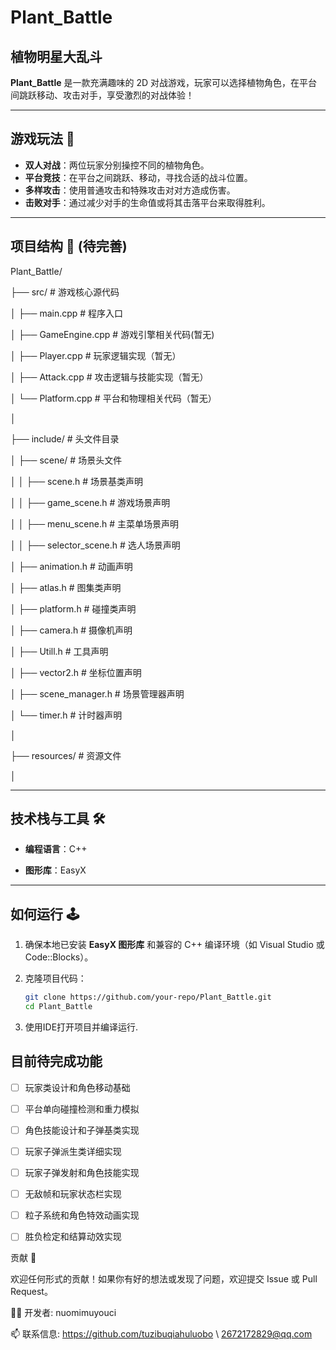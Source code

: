 # Plant_Battle  
## 植物明星大乱斗  

**Plant_Battle** 是一款充满趣味的 2D 对战游戏，玩家可以选择植物角色，在平台间跳跃移动、攻击对手，享受激烈的对战体验！  

---

## 游戏玩法 🌱  
- **双人对战**：两位玩家分别操控不同的植物角色。  
- **平台竞技**：在平台之间跳跃、移动，寻找合适的战斗位置。  
- **多样攻击**：使用普通攻击和特殊攻击对对方造成伤害。  
- **击败对手**：通过减少对手的生命值或将其击落平台来取得胜利。  

---

## 项目结构 📁  (待完善)

Plant_Battle/

├── src/ # 游戏核心源代码

│ ├── main.cpp # 程序入口

│ ├── GameEngine.cpp # 游戏引擎相关代码(暂无)

│ ├── Player.cpp # 玩家逻辑实现（暂无）

│ ├── Attack.cpp # 攻击逻辑与技能实现（暂无）

│ └── Platform.cpp # 平台和物理相关代码（暂无）

│

├── include/ # 头文件目录

│ ├── scene/ # 场景头文件

│ │ ├── scene.h # 场景基类声明

│ │ ├── game_scene.h # 游戏场景声明

│ │ ├── menu_scene.h # 主菜单场景声明

│ │ ├── selector_scene.h # 选人场景声明

│ ├── animation.h # 动画声明

│ ├── atlas.h # 图集类声明

│ ├── platform.h # 碰撞类声明

│ ├── camera.h # 摄像机声明

│ ├── Utill.h # 工具声明

│ ├── vector2.h # 坐标位置声明

│ ├── scene_manager.h # 场景管理器声明

│ └── timer.h # 计时器声明

│

├── resources/ # 资源文件

│

---

## 技术栈与工具 🛠️  

- **编程语言**：C++

- **图形库**：EasyX  

---

## 如何运行 🕹️  
1. 确保本地已安装 **EasyX 图形库** 和兼容的 C++ 编译环境（如 Visual Studio 或 Code::Blocks）。

2. 克隆项目代码：  
   ```bash
   git clone https://github.com/your-repo/Plant_Battle.git
   cd Plant_Battle
   
3. 使用IDE打开项目并编译运行.



## 目前待完成功能

- [ ] 玩家类设计和角色移动基础
- [ ] 平台单向碰撞检测和重力模拟
- [ ] 角色技能设计和子弹基类实现
- [ ] 玩家子弹派生类详细实现
- [ ] 玩家子弹发射和角色技能实现
- [ ] 无敌帧和玩家状态栏实现
- [ ] 粒子系统和角色特效动画实现
- [ ] 胜负检定和结算动效实现


贡献 🙌

欢迎任何形式的贡献！如果你有好的想法或发现了问题，欢迎提交 Issue 或 Pull Request。

👨‍💻 开发者: nuomimuyouci

📫 联系信息: https://github.com/tuzibuqiahuluobo \ 2672172829@qq.com
